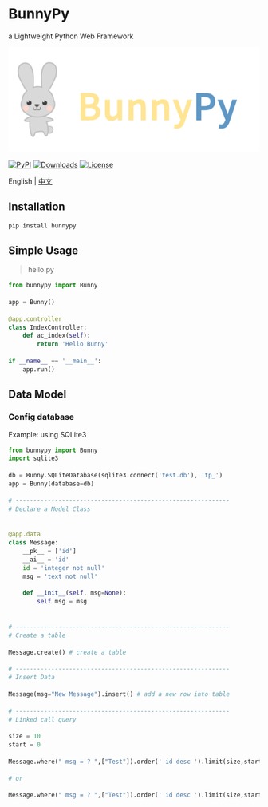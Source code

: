 # BunnyPy
a Lightweight Python Web Framework

![BunnyPy](bunny.png?raw=true)

[![PyPI](https://img.shields.io/pypi/v/bunnypy.svg?style=flat-square)](https://pypi.org/project/BunnyPy/)
[![Downloads](https://img.shields.io/pypi/dm/bunnypy.svg?color=brightgreen&style=flat-square)](https://pypi.org/project/BunnyPy/)
[![License](https://img.shields.io/pypi/l/bunnypy.svg?color=blue&style=flat-square)](LICENSE)

English | [中文](README_CN.md)

## Installation

```shell
pip install bunnypy
```

## Simple Usage

> hello.py

```python
from bunnypy import Bunny

app = Bunny()

@app.controller
class IndexController:
    def ac_index(self):
        return 'Hello Bunny'

if __name__ == '__main__':
    app.run()
```

## Data Model

### Config database

Example: using SQLite3

```python
from bunnypy import Bunny
import sqlite3

db = Bunny.SQLiteDatabase(sqlite3.connect('test.db'), 'tp_')
app = Bunny(database=db)

# ------------------------------------------------------------
# Declare a Model Class


@app.data
class Message:
    __pk__ = ['id']
    __ai__ = 'id'
    id = 'integer not null'
    msg = 'text not null'

    def __init__(self, msg=None):
        self.msg = msg


# ------------------------------------------------------------
# Create a table

Message.create() # create a table

# ------------------------------------------------------------
# Insert Data

Message(msg="New Message").insert() # add a new row into table

# ------------------------------------------------------------
# Linked call query

size = 10
start = 0

Message.where(" msg = ? ",["Test"]).order(' id desc ').limit(size,start).get(['id','msg'])

# or

Message.where(" msg = ? ",["Test"]).order(' id desc ').limit(size,start).get_all(['id','msg'])

```